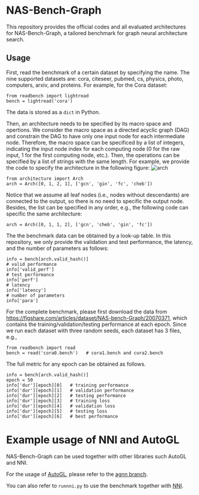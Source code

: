 # NAS-Bench-Graph

This repository provides the official codes and all evaluated architectures for NAS-Bench-Graph, a tailored benchmark for graph neural architecture search.


## Usage 
First, read the benchmark of a certain dataset by specifying the name. The nine supported datasets are: cora, citeseer, pubmed, cs, physics, photo, computers, arxiv, and proteins. For example, for the Cora dataset:
```
from readbench import lightread
bench = lightread('cora')
```
The data is stored as a `dict` in Python.

Then, an architecture needs to be specified by its macro space and opertions.
We consider the macro space as a directed acyclic graph (DAG) and constrain the DAG to have only one input node for each intermediate node. Therefore, the macro space can be specificed by a list of integers, indicating the input node index for each computing node (0 for the raw input, 1 for the first computing node, etc.). Then, the operations can be specified by a list of strings with the same length. For example, we provide the code to specify the architecture in the following figure:
![arch](https://user-images.githubusercontent.com/17705534/173767528-eda1bc64-f4d8-4da1-a0e9-8470f55ccc6a.png)

```
from architecture import Arch
arch = Arch([0, 1, 2, 1], ['gcn', 'gin', 'fc', 'cheb'])
```

Notice that we assume all leaf nodes (i.e., nodes without descendants) are connected to the output, so there is no need to specific the output node. Besides, the list can be specified in any order, e.g., the following code can specific the same architecture:
```
arch = Arch([0, 1, 1, 2], ['gcn', 'cheb', 'gin', 'fc'])
```

The the benchmark data can be obtained by a look-up table. In this repository, we only provide the validation and test performance, the latency, and the number of parameters as follows:

```
info = bench[arch.valid_hash()]
# valid performance
info['valid_perf']
# test performance
info['perf']
# latency
info['latency']
# number of parameters
info['para']
```

For the complete benchmark, please first download the data from https://figshare.com/articles/dataset/NAS-bench-Graph/20070371, which contains the training/validation/testing performance at each epoch. Since we run each dataset with three random seeds, each dataset has 3 files, e.g.,

```
from readbench import read
bench = read('cora0.bench')   # cora1.bench and cora2.bench 
```

The full metric for any epoch can be obtained as follows.
```
info = bench[arch.valid_hash()]
epoch = 50
info['dur'][epoch][0]   # training performance
info['dur'][epoch][1]   # validation performance
info['dur'][epoch][2]   # testing performance
info['dur'][epoch][3]   # training loss
info['dur'][epoch][4]   # validation loss
info['dur'][epoch][5]   # testing loss
info['dur'][epoch][6]   # best performance
```

# Example usage of NNI and AutoGL
NAS-Bench-Graph can be used together with other libraries such AutoGL and NNI.

For the usage of [AutoGL](https://github.com/THUMNLab/AutoGL), please refer to the [agnn branch](https://github.com/THUMNLab/AutoGL/tree/agnn).

You can also refer to `runnni.py` to use the benchmark together with [NNI](https://github.com/microsoft/nni/).


